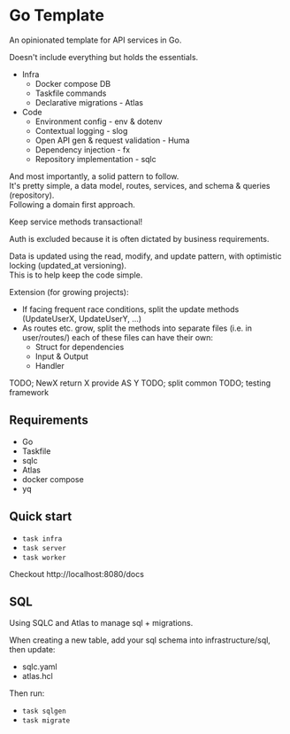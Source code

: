 # Go Template

An opinionated template for API services in Go.

Doesn't include everything but holds the essentials.

- Infra
  - Docker compose DB
  - Taskfile commands
  - Declarative migrations - Atlas
- Code
  - Environment config - env & dotenv
  - Contextual logging - slog
  - Open API gen & request validation - Huma
  - Dependency injection - fx
  - Repository implementation - sqlc

And most importantly, a solid pattern to follow.  
It's pretty simple, a data model, routes, services, and schema & queries (repository).  
Following a domain first approach.

Keep service methods transactional!

Auth is excluded because it is often dictated by business requirements.

Data is updated using the read, modify, and update pattern, with optimistic locking (updated_at versioning).  
This is to help keep the code simple.

Extension (for growing projects):
- If facing frequent race conditions, split the update methods (UpdateUserX, UpdateUserY, ...)
- As routes etc. grow, split the methods into separate files (i.e. in user/routes/) each of these files can have their own:
  - Struct for dependencies
  - Input & Output
  - Handler

TODO; NewX return X provide AS Y
TODO; split common
TODO; testing framework

## Requirements

- Go
- Taskfile
- sqlc
- Atlas
- docker compose
- yq

## Quick start

- `task infra`
- `task server`
- `task worker`

Checkout http://localhost:8080/docs

## SQL

Using SQLC and Atlas to manage sql + migrations.

When creating a new table, add your sql schema into infrastructure/sql, then update:
- sqlc.yaml
- atlas.hcl

Then run:
- `task sqlgen`
- `task migrate`

